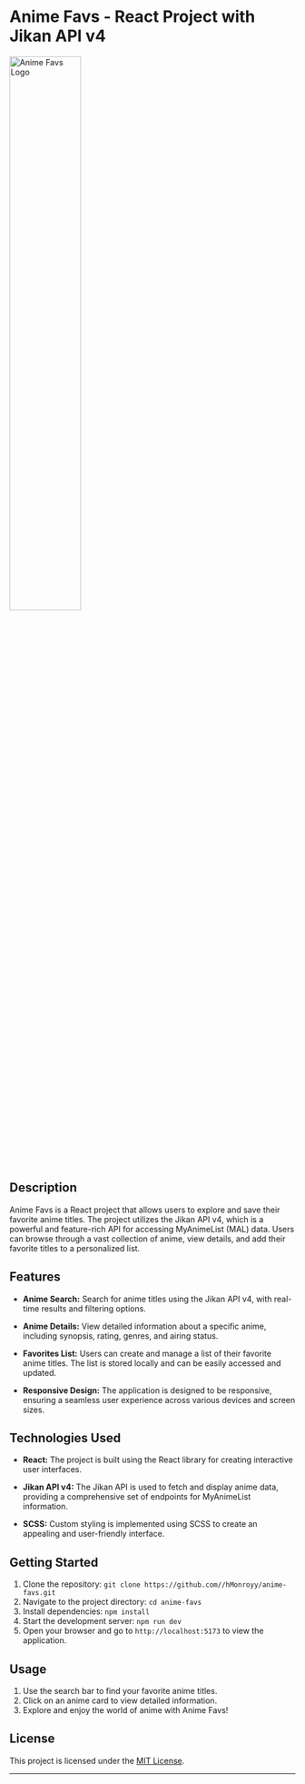 # Anime Favs - React Project with Jikan API v4

<img src="https://i.imgur.com/5vnDiNH.png" alt="Anime Favs Logo" width="50%">

## Description

Anime Favs is a React project that allows users to explore and save their favorite anime titles. The project utilizes the Jikan API v4, which is a powerful and feature-rich API for accessing MyAnimeList (MAL) data. Users can browse through a vast collection of anime, view details, and add their favorite titles to a personalized list.

## Features

- **Anime Search:** Search for anime titles using the Jikan API v4, with real-time results and filtering options.
  
- **Anime Details:** View detailed information about a specific anime, including synopsis, rating, genres, and airing status.

- **Favorites List:** Users can create and manage a list of their favorite anime titles. The list is stored locally and can be easily accessed and updated.

- **Responsive Design:** The application is designed to be responsive, ensuring a seamless user experience across various devices and screen sizes.

## Technologies Used

- **React:** The project is built using the React library for creating interactive user interfaces.

- **Jikan API v4:** The Jikan API is used to fetch and display anime data, providing a comprehensive set of endpoints for MyAnimeList information.

- **SCSS:** Custom styling is implemented using SCSS to create an appealing and user-friendly interface.

## Getting Started

1. Clone the repository: `git clone https://github.com//hMonroyy/anime-favs.git`
2. Navigate to the project directory: `cd anime-favs`
3. Install dependencies: `npm install`
4. Start the development server: `npm run dev`
5. Open your browser and go to `http://localhost:5173` to view the application.

## Usage

1. Use the search bar to find your favorite anime titles.
2. Click on an anime card to view detailed information.
3. Explore and enjoy the world of anime with Anime Favs!

## License

This project is licensed under the [MIT License](LICENSE).

---

